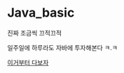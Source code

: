 # Java_basic
진짜 조금씩 끄적끄적

일주일에 하루라도 자바에 투자해본다 ㅋ.ㅋ

<a href="https://youtu.be/NQq0dOoEPUM">이거부터 다보자</a>

